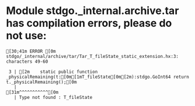 # Module stdgo._internal.archive.tar has compilation errors, please do not use:
```
[30;41m ERROR [0m stdgo/_internal/archive/tar/Tar_T_fileState_static_extension.hx:3: characters 49-60

 3 | [2m    static public function _physicalRemaining(t:[0m[1mT_fileState[0m[2m):stdgo.GoInt64 return t._physicalRemaining();[0m
   |                                                 [31m^^^^^^^^^^^[0m
   | Type not found : T_fileState


```

